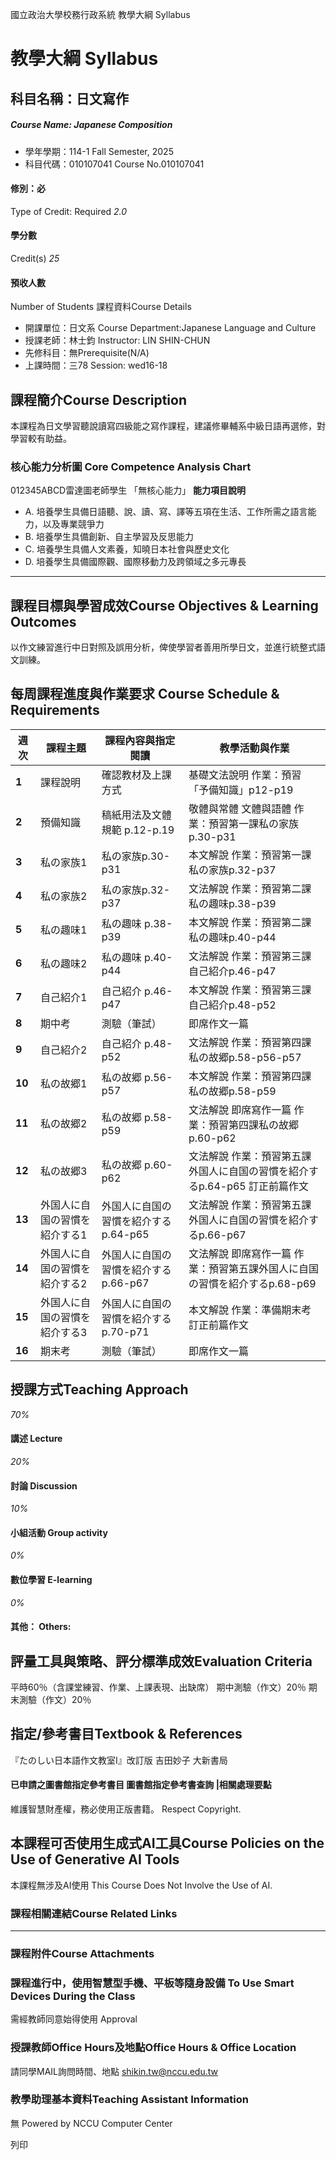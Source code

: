 國立政治大學校務行政系統 教學大綱 Syllabus
# 教學大綱 Syllabus
##  科目名稱：日文寫作 
#####  Course Name: Japanese Composition
  * 學年學期：114-1 Fall Semester, 2025 
  * 科目代碼：010107041 Course No.010107041


#### 修別：必
Type of Credit: Required 
_2.0_
#### 學分數
Credit(s)
_25_
#### 預收人數
Number of Students
課程資料Course Details
  * 開課單位：日文系 Course Department:Japanese Language and Culture 
  * 授課老師：林士鈞 Instructor: LIN SHIN-CHUN 
  * 先修科目：無Prerequisite(N/A)
  * 上課時間：三78 Session: wed16-18


##  課程簡介Course Description
本課程為日文學習聽說讀寫四級能之寫作課程，建議修畢輔系中級日語再選修，對學習較有助益。
###  核心能力分析圖 Core Competence Analysis Chart
012345ABCD雷達圖老師學生
「無核心能力」 
**能力項目說明**
  * A. 培養學生具備日語聽、說、讀、寫、譯等五項在生活、工作所需之語言能力，以及專業競爭力
  * B. 培養學生具備創新、自主學習及反思能力
  * C. 培養學生具備人文素養，知曉日本社會與歷史文化
  * D. 培養學生具備國際觀、國際移動力及跨領域之多元專長


* * *
##  課程目標與學習成效Course Objectives & Learning Outcomes 
以作文練習進行中日對照及誤用分析，俾使學習者善用所學日文，並進行統整式語文訓練。
##  每周課程進度與作業要求 Course Schedule & Requirements
**週次** |  **課程主題** |  **課程內容與指定閱讀** |  **教學活動與作業**  
---|---|---|---  
**1** |  課程說明 |  確認教材及上課方式 |  基礎文法說明 作業：預習「予備知識」p12-p19  
**2** |  預備知識 |  稿紙用法及文體規範 p.12-p.19 |  敬體與常體 文體與語體 作業：預習第一課私の家族p.30-p31  
**3** |  私の家族1 |  私の家族p.30-p31 |  本文解說 作業：預習第一課私の家族p.32-p37  
**4** |  私の家族2 |  私の家族p.32-p37 |  文法解說 作業：預習第二課私の趣味p.38-p39  
**5** |  私の趣味1 |  私の趣味 p.38-p39 |  本文解說 作業：預習第二課私の趣味p.40-p44  
**6** |  私の趣味2 |  私の趣味 p.40-p44 |  文法解說 作業：預習第三課自己紹介p.46-p47  
**7** |  自己紹介1 |  自己紹介 p.46-p47 |  本文解說 作業：預習第三課自己紹介p.48-p52  
**8** |  期中考 |  測驗（筆試） |  即席作文一篇  
**9** |  自己紹介2 |  自己紹介 p.48-p52 |  文法解說 作業：預習第四課私の故郷p.58-p56-p57  
**10** |  私の故郷1 |  私の故郷 p.56-p57 |  本文解說 作業：預習第四課私の故郷p.58-p59  
**11** |  私の故郷2 |  私の故郷 p.58-p59 |  文法解說 即席寫作一篇 作業：預習第四課私の故郷p.60-p62  
**12** |  私の故郷3 |  私の故郷 p.60-p62 |  文法解說 作業：預習第五課外国人に自国の習慣を紹介するp.64-p65 訂正前篇作文  
**13** |  外国人に自国の習慣を紹介する1 |  外国人に自国の習慣を紹介する p.64-p65 |  文法解說 作業：預習第五課外国人に自国の習慣を紹介するp.66-p67  
**14** |  外国人に自国の習慣を紹介する2 |  外国人に自国の習慣を紹介する p.66-p67 |  文法解說 即席寫作一篇 作業：預習第五課外国人に自国の習慣を紹介するp.68-p69  
**15** |  外国人に自国の習慣を紹介する3 |  外国人に自国の習慣を紹介する p.70-p71 |  本文解說 作業：準備期末考 訂正前篇作文  
**16** |  期末考 |  測驗（筆試） |  即席作文一篇  
##  授課方式Teaching Approach
_70%_
####  講述 Lecture
_20%_
####  討論 Discussion
_10%_
####  小組活動 Group activity
_0%_
####  數位學習 E-learning
_0%_
####  其他： Others:
##  評量工具與策略、評分標準成效Evaluation Criteria
平時60％（含課堂練習、作業、上課表現、出缺席）
期中測驗（作文）20％
期末測驗（作文）20％
##  指定/參考書目Textbook & References
『たのしい日本語作文教室Ⅰ』改訂版 吉田妙子 大新書局
####  已申請之圖書館指定參考書目  圖書館指定參考書查詢 |相關處理要點
維護智慧財產權，務必使用正版書籍。 Respect Copyright.
##  本課程可否使用生成式AI工具Course Policies on the Use of Generative AI Tools
本課程無涉及AI使用 This Course Does Not Involve the Use of AI.
###  課程相關連結Course Related Links
* * *
###  課程附件Course Attachments
###  課程進行中，使用智慧型手機、平板等隨身設備 To Use Smart Devices During the Class
需經教師同意始得使用  Approval
###  授課教師Office Hours及地點Office Hours & Office Location
請同學MAIL詢問時間、地點
shikin.tw@nccu.edu.tw
###  教學助理基本資料Teaching Assistant Information
無
Powered by NCCU Computer Center
  
列印
